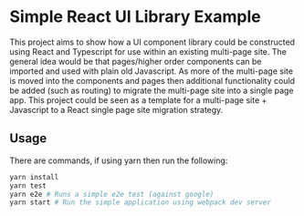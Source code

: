 # Simple React UI Library Example
This project aims to show how a UI component library could be constructed using React and Typescript for use within an existing multi-page site.
The general idea would be that pages/higher order components can be imported and used with plain old Javascript. As more of the multi-page site is moved into the components and pages then additional functionality could be added (such as routing) to migrate the multi-page site into a single page app. This project could be seen as a template for a multi-page site + Javascript to a React single page site migration strategy.

## Usage
There are commands, if using yarn then run the following:

```bash
yarn install
yarn test
yarn e2e # Runs a simple e2e test (against google)
yarn start # Run the simple application using webpack dev server 
```
